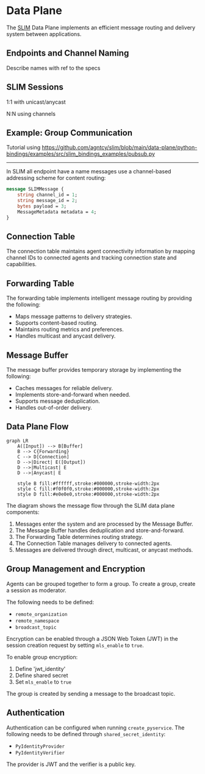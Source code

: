 # Data Plane

The [SLIM](slim-core.md) Data Plane implements an efficient message routing and delivery system between applications.

## Endpoints and Channel Naming 

Describe names with ref to the specs

## SLIM Sessions 

1:1 with unicast/anycast

N:N using channels

## Example: Group Communication 

Tutorial using https://github.com/agntcy/slim/blob/main/data-plane/python-bindings/examples/src/slim_bindings_examples/pubsub.py

------

In SLIM all endpoint have a name messages use a channel-based addressing scheme for content routing:

```protobuf
message SLIMMessage {
    string channel_id = 1;
    string message_id = 2;
    bytes payload = 3;
    MessageMetadata metadata = 4;
}
```

## Connection Table

The connection table maintains agent connectivity information by mapping channel IDs to connected agents and tracking connection state and capabilities.

## Forwarding Table

The forwarding table implements intelligent message routing by providing the following:

- Maps message patterns to delivery strategies.
- Supports content-based routing.
- Maintains routing metrics and preferences.
- Handles multicast and anycast delivery.

## Message Buffer

The message buffer provides temporary storage by implementing the following:

- Caches messages for reliable delivery.
- Implements store-and-forward when needed.
- Supports message deduplication.
- Handles out-of-order delivery.

## Data Plane Flow

```mermaid
graph LR
    A([Input]) --> B[Buffer]
    B --> C{Forwarding}
    C --> D[Connection]
    D -->|Direct| E([Output])
    D -->|Multicast| E
    D -->|Anycast| E

    style B fill:#ffffff,stroke:#000000,stroke-width:2px
    style C fill:#f0f0f0,stroke:#000000,stroke-width:2px
    style D fill:#e0e0e0,stroke:#000000,stroke-width:2px
```

The diagram shows the message flow through the SLIM data plane components:

1. Messages enter the system and are processed by the Message Buffer.
2. The Message Buffer handles deduplication and store-and-forward.
3. The Forwarding Table determines routing strategy.
4. The Connection Table manages delivery to connected agents.
5. Messages are delivered through direct, multicast, or anycast methods.

## Group Management and Encryption

Agents can be grouped together to form a group. To create a group, create a session as moderator.

The following needs to be defined:

- `remote_organization`
- `remote_namespace`
- `broadcast_topic`

Encryption can be enabled through a JSON Web Token (JWT) in the session creation request by setting `mls_enable` to `true`.

To enable group encryption:

1. Define 'jwt_identity'
2. Define shared secret
3. Set `mls_enable` to `true`

The group is created by sending a message to the broadcast topic.

## Authentication

Authentication can be configured when running `create_pyservice`. The following needs to be defined through `shared_secret_identity`:

- `PyIdentityProvider`
- `PyIdentityVerifier`

The provider is JWT and the verifier is a public key.
